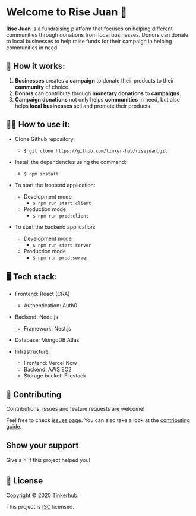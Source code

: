 # Welcome to Rise Juan 👋

**Rise Juan** is a fundraising platform that focuses on helping different communities through donations from local businesses. Donors can donate to local businesses to help raise funds for their campaign in helping communities in need.

## 🤔 How it works:

1. **Businesses** creates a **campaign** to donate their products to their **community** of choice.
2. **Donors** can contribute through **monetary donations** to **campaigns**.
3. **Campaign donations** not only helps **communities** in need, but also helps **local businesses** sell and promote their products.

## 👨‍💻 How to use it:

- Clone Github repository:

  - `$ git clone https://github.com/tinker-hub/risejuan.git`

- Install the dependencies using the command:

  - `$ npm install`

- To start the frontend application:

  - Development mode
    - `$ npm run start:client`
  - Production mode
    - `$ npm run prod:client`

- To start the backend application:
  - Development mode
    - `$ npm run start:server`
  - Production mode
    - `$ npm run prod:server`

## 🖥 Tech stack:

- Frontend: React (CRA)

  - Authentication: Auth0

- Backend: Node.js

  - Framework: Nest.js

- Database: MongoDB Atlas

- Infrastructure:
  - Frontend: Vercel Now
  - Backend: AWS EC2
  - Storage bucket: Filestack

## 🤝 Contributing

Contributions, issues and feature requests are welcome!

Feel free to check [issues page](hhttps://github.com/tinker-hub/risejuan/issues). You can also take a look at the [contributing guide](hhttps://github.com/tinker-hub/risejuan/blob/master/CONTRIBUTING.md).

## Show your support

Give a ⭐️ if this project helped you!

## 📝 License

Copyright © 2020 [Tinkerhub](https://github.com/tinker-hub).

This project is [ISC](hhttps://github.com/tinker-hub/risejuan/blob/master/LICENSE) licensed.
